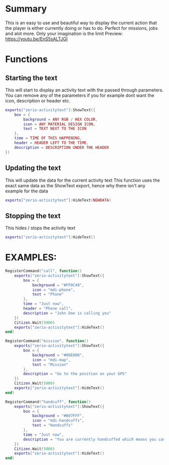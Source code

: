 # Summary
This is an easy to use and beautiful way to display the current action that the player is either currently doing or has to do.
Perfect for missions, jobs and alot more. Only your imagination is the limit
Preview: https://youtu.be/EnS5sALTJGI




# Functions

## Starting the text
This will start to display an activity text with the passed through parameters.
You can remove any of the parameters if you for example dont want the icon, description or header etc.
```lua
exports["zerio-activitytext"]:ShowText({
    box = {
        background = ANY RGB / HEX COLOR,
        icon = ANY MATERIAL DESIGN ICON,
        text = TEXT NEXT TO THE ICON
    },
    time = TIME OF THIS HAPPENING,
    header = HEADER LEFT TO THE TIME,
    description = DESCRIPTION UNDER THE HEADER
})
```

## Updating the text
This will update the data for the current activity text
This function uses the exact same data as the ShowText export, hence why there isn't any example for the data
```lua
exports["zerio-activitytext"]:HideText(NEWDATA)
```

## Stopping the text
This hides / stops the activity text
```lua
exports["zerio-activitytext"]:HideText()
```





# EXAMPLES:
```lua
RegisterCommand("call", function()
    exports["zerio-activitytext"]:ShowText({
        box = {
            background = "#FF0C49",
            icon = "mdi-phone",
            text = "Phone"
        },
        time = "Just now",
        header = "Phone call",
        description = "John Doe is calling you"
    })
    Citizen.Wait(5000)
    exports["zerio-activitytext"]:HideText()
end)

RegisterCommand("mission", function()
    exports["zerio-activitytext"]:ShowText({
        box = {
            background = "#00E000",
            icon = "mdi-map",
            text = "Mission"
        },
        description = "Go to the position on your GPS"
    })
    Citizen.Wait(5000)
    exports["zerio-activitytext"]:HideText()
end)

RegisterCommand("handcuff", function()
    exports["zerio-activitytext"]:ShowText({
        box = {
            background = "#007FFF",
            icon = "mdi-handcuffs",
            text = "Handcuffs"
        },
        time = "Just now",
        description = "You are currently handcuffed which means you can't move"
    })
    Citizen.Wait(5000)
    exports["zerio-activitytext"]:HideText()
end)
```
